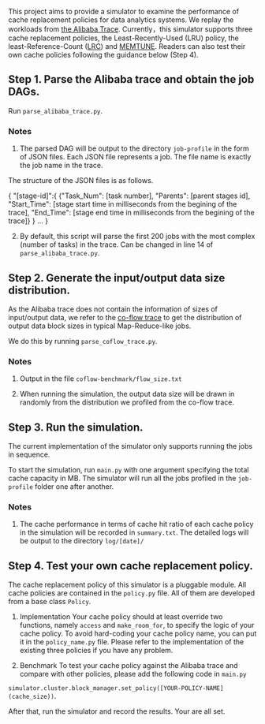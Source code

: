 
This project aims to provide a simulator to examine the performance of cache replacement policies for data analytics systems. We replay the workloads from [the Alibaba Trace](https://github.com/alibaba/clusterdata). Currently，this simulator supports three cache replacement policies, the Least-Recently-Used (LRU) policy, the least-Reference-Count ([LRC](https://home.cse.ust.hk/~weiwa/papers/lrc-infocom17.pdf)) and [MEMTUNE](https://ieeexplore.ieee.org/document/7516034). Readers can also test their own cache policies following the guidance below (Step 4).


## Step 1. Parse the Alibaba trace and obtain the job DAGs.
Run `parse_alibaba_trace.py`.

### Notes
1. The parsed DAG will be output to the directory `job-profile` in the form of JSON files. Each JSON file represents a job. The file name is exactly the job name in the trace.

The structure of the JSON files is as follows.

{ "\[stage-id\]":{
  {"Task_Num": \[task number\], "Parents": \[parent stages id\], "Start_Time": \[stage start time in milliseconds from the begining of the trace\], "End_Time": \[stage end time in milliseconds from the begining of the trace\]}
  }
  ...
}


2. By default, this script will parse the first 200 jobs with the most complex (number of tasks) in the trace. Can be changed in line 14 of `parse_alibaba_trace.py`.


## Step 2. Generate the input/output data size distribution.
As the Alibaba trace does not contain the information of sizes of input/output data, we refer to the [co-flow trace](https://github.com/coflow/coflow-benchmark) to get the distribution of output data block sizes in typical Map-Reduce-like jobs.

We do this by running `parse_coflow_trace.py`.

### Notes
1. Output in the file `coflow-benchmark/flow_size.txt` 

2. When running the simulation, the output data size will be drawn in randomly from the distribution we profiled from the co-flow trace. 


## Step 3. Run the simulation.
The current implementation of the simulator only supports running the jobs in sequence. 

To start the simulation, run `main.py` with one argument specifying the total cache capacity in MB. The simulator will run all the jobs profiled in the `job-profile` folder one after another.

### Notes
1. The cache performance in terms of cache hit ratio of each cache policy in the simulation will be recorded in `summary.txt`. The detailed logs will be output to the directory `log/[date]/`


## Step 4. Test your own cache replacement policy.
The cache replacement policy of this simulator is a pluggable module. All cache policies are contained in the `policy.py` file. All of them are developed from a base class `Policy`.

1. Implementation
Your cache policy should at least override two functions, namely `access` and `make_room_for`, to specify the logic of your cache policy. To avoid hard-coding your cache policy name, you can put it in the `policy_name.py` file. Please refer to the implementation of the existing three policies if you have any problem.

2. Benchmark 
To test your cache policy against the Alibaba trace and compare with other policies, please add the following code in `main.py`

`simulator.cluster.block_manager.set_policy([YOUR-POLICY-NAME](cache_size))`.

After that, run the simulator and record the results. Your are all set.





